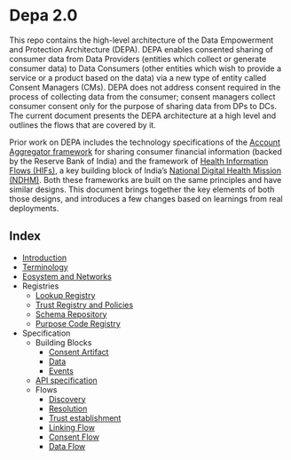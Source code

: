 # Depa 2.0

This repo contains the high-level architecture of the Data Empowerment and Protection Architecture (DEPA). DEPA enables consented sharing of consumer data from Data Providers (entities which collect or generate consumer data) to Data Consumers (other entities which wish to provide a service or a product based on the data) via a new type of entity called Consent Managers (CMs). DEPA does not address consent required in the process of collecting data from the consumer; consent managers collect consumer consent only for the purpose of sharing data from DPs to DCs. The current document presents the DEPA architecture at a high level and outlines the flows that are covered by it.

Prior work on DEPA includes the technology specifications of the [Account Aggregator framework](https://api.rebit.org.in/) for sharing consumer financial information (backed by the Reserve Bank of India) and the framework of [Health Information Flows (HIFs)](https://ispirt.in/depa-hif/), a key building block of India’s [National Digital Health Mission (NDHM)](https://ndhm.gov.in/). Both these frameworks are built on the same principles and have similar designs. This document brings together the key elements of both those designs, and introduces a few changes based on learnings from real deployments.

## **Index**

- [Introduction](/docs/introduction.md)
- [Terminology](/docs/terminology.md)
- [Eosystem and Networks](/docs/ecosystemAndNetworks.md)
- Registries
  - [Lookup Registry](/docs/registeries/lookupRegistry.md)
  - [Trust Registry and Policies](/docs/registeries/trustRegistry.md)
  - [Schema Repository](/docs/registeries/schemaRegistry.md)
  - [Purpose Code Registry](/docs/registeries/purposeCodeRegistry.md)
- Specification
  - Building Blocks
    - [Consent Artifact](/docs/consentArtifact.md)
    - [Data](/docs/data.md)
    - [Events](/docs/event.md)
  - [API specification](/docs/api.md)
  - Flows
    - [Discovery](/docs/flows/discovery.md)
    - [Resolution](/docs/flows/resolution.md)
    - [Trust establishment](/docs/flows/trust.md)
    - [Linking Flow](/docs/flows/linking.md)
    - [Consent Flow](/docs/flows/consent.md)
    - [Data Flow](/docs/flows/data.md)

